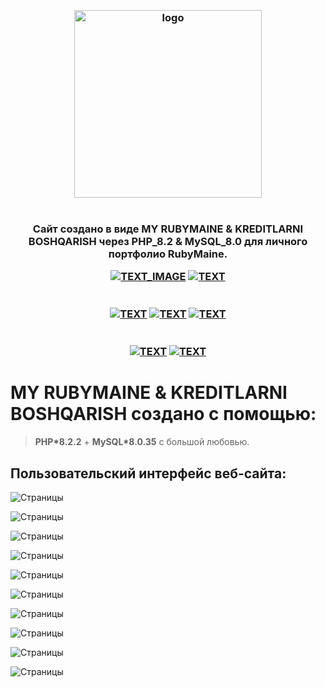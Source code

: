 <h3 align="center">
<br />
<img src="https://rubymaine.000webhostapp.com/rubymaine/rm.rubymaine.kreditlarni.boshqarish/00.png" alt="logo" width="300" />
<br />
<br />
<br />
Cайт создано в виде MY RUBYMAINE & KREDITLARNI BOSHQARISH через PHP_8.2 & MySQL_8.0 для личного портфолио RubyMaine.

[![TEXT_IMAGE](https://img.shields.io/badge/GitHub-EE0000??style=for-the-badge&logo=github&logoColor=white)](https://github.com/)
[![TEXT](https://img.shields.io/badge/LICENSE:_MIT/APACHE-v2.0-EE0000??style=for-the-badge&logo=LibreOffice&logoColor=white)](#)
<br /><br /><br />
[![TEXT](https://img.shields.io/badge/PHP_версия:-v8.2.2-EE0000??style=for-the-badge&logo=php&logoColor=blue)](#)
[![TEXT](https://img.shields.io/badge/MySQL_версия:-v8.0.35-EE0000??style=for-the-badge&logo=mysql&logoColor=white)](#)
[![TEXT](https://img.shields.io/badge/Bootstrap_версия:-v5.3-EE0000??style=for-the-badge&logo=bootstrap&logoColor=blue)](#)
<br /><br /><br />
[![TEXT](https://img.shields.io/badge/Телеграм_Канал:-@RUBYMAINE-EE0000??style=for-the-badge&logo=telegram&logoColor=blue)](https://t.me/rubymaine)
[![TEXT](https://img.shields.io/badge/Автор:-RUBYMAINE-CC342D??style=for-the-badge&logo=ruby&logoColor=white)](#)

</h3>


# MY RUBYMAINE & KREDITLARNI BOSHQARISH создано с помощью:
> **PHP*8.2.2** + **MySQL*8.0.35** с большой любовью.


## Пользовательский интерфейс веб-сайта:
![Страницы](https://rubymaine.000webhostapp.com/rubymaine/rm.rubymaine.kreditlarni.boshqarish/01.jpg?raw=true)

![Страницы](https://rubymaine.000webhostapp.com/rubymaine/rm.rubymaine.kreditlarni.boshqarish/02.jpg?raw=true)

![Страницы](https://rubymaine.000webhostapp.com/rubymaine/rm.rubymaine.kreditlarni.boshqarish/03.jpg?raw=true)

![Страницы](https://rubymaine.000webhostapp.com/rubymaine/rm.rubymaine.kreditlarni.boshqarish/04.jpg?raw=true)

![Страницы](https://rubymaine.000webhostapp.com/rubymaine/rm.rubymaine.kreditlarni.boshqarish/05.jpg?raw=true)

![Страницы](https://rubymaine.000webhostapp.com/rubymaine/rm.rubymaine.kreditlarni.boshqarish/06.jpg?raw=true)

![Страницы](https://rubymaine.000webhostapp.com/rubymaine/rm.rubymaine.kreditlarni.boshqarish/07.jpg?raw=true)

![Страницы](https://rubymaine.000webhostapp.com/rubymaine/rm.rubymaine.kreditlarni.boshqarish/08.jpg?raw=true)

![Страницы](https://rubymaine.000webhostapp.com/rubymaine/rm.rubymaine.kreditlarni.boshqarish/09.jpg?raw=true)

![Страницы](https://rubymaine.000webhostapp.com/rubymaine/rm.rubymaine.kreditlarni.boshqarish/10.jpg?raw=true)